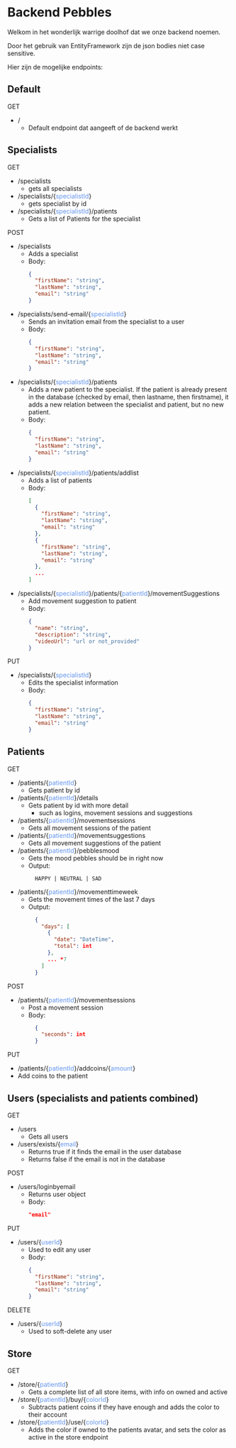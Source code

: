 # Backend Pebbles

Welkom in het wonderlijk warrige doolhof dat we onze backend noemen.

Door het gebruik van EntityFramework zijn de json bodies niet case sensitive.

Hier zijn de mogelijke endpoints:

## Default

GET

- /
  - Default endpoint dat aangeeft of de backend werkt

## Specialists

GET

- /specialists
  - gets all specialists
- /specialists/{<span style="color: cornflowerblue">specialistId</span>}
  - gets specialist by id
- /specialists/{<span style="color: cornflowerblue">specialistId</span>}/patients
  - Gets a list of Patients for the specialist

POST

- /specialists
  - Adds a specialist
  - Body:
    ```json
    {
      "firstName": "string",
      "lastName": "string",
      "email": "string"
    }
    ```
- /specialists/send-email/{<span style="color: cornflowerblue">specialistId</span>}
  - Sends an invitation email from the specialist to a user
  - Body:
    ```json
    {
      "firstName": "string",
      "lastName": "string",
      "email": "string"
    }
    ```
- /specialists/{<span style="color: cornflowerblue">specialistId</span>}/patients
  - Adds a new patient to the specialist. If the patient is already present in the database (checked by email, then lastname, then firstname), it adds a new relation between the specialist and patient, but no new patient.
  - Body:
    ```json
    {
      "firstName": "string",
      "lastName": "string",
      "email": "string"
    }
    ```
- /specialists/{<span style="color: cornflowerblue">specialistId</span>}/patients/addlist
  - Adds a list of patients
  - Body:
    ```json
    [
      {
        "firstName": "string",
        "lastName": "string",
        "email": "string"
      },
      {
        "firstName": "string",
        "lastName": "string",
        "email": "string"
      },
      ...
    ]
    ```
- /specialists/{<span style="color: cornflowerblue">specialistId</span>}/patients/{<span style="color: cornflowerblue">patientId</span>}/movementSuggestions
  - Add movement suggestion to patient
  - Body:
    ```json
    {
      "name": "string",
      "description": "string",
      "videoUrl": "url or not_provided"
    }
    ```

PUT

- /specialists/{<span style="color: cornflowerblue">specialistId</span>}
  - Edits the specialist information
  - Body:
    ```json
    {
      "firstName": "string",
      "lastName": "string",
      "email": "string"
    }
    ```

## Patients

GET

- /patients/{<span style="color: cornflowerblue">patientId</span>}
  - Gets patient by id
- /patients/{<span style="color: cornflowerblue">patientId</span>}/details
  - Gets patient by id with more detail
    - such as logins, movement sessions and suggestions
- /patients/{<span style="color: cornflowerblue">patientId</span>}/movementsessions
  - Gets all movement sessions of the patient
- /patients/{<span style="color: cornflowerblue">patientId</span>}/movementsuggestions
  - Gets all movement suggestions of the patient
- /patients/{<span style="color: cornflowerblue">patientId</span>}/pebblesmood
  - Gets the mood pebbles should be in right now
  - Output:
    ```
      HAPPY | NEUTRAL | SAD
    ```
- /patients/{<span style="color: cornflowerblue">patientId</span>}/movementtimeweek
  - Gets the movement times of the last 7 days
  - Output:
    ```json
      {
        "days": [
          {
            "date": "DateTime",
            "total": int
          },
          ... *7
        ]
      }
    ```

POST

- /patients/{<span style="color: cornflowerblue">patientId</span>}/movementsessions
  - Post a movement session
  - Body:
    ```json
      {
        "seconds": int
      }
    ```

PUT

- /patients/{<span style="color: cornflowerblue">patientId</span>}/addcoins/{<span style="color: cornflowerblue">amount</span>}
- Add coins to the patient

## Users (specialists and patients combined)

GET

- /users
  - Gets all users
- /users/exists/{<span style="color: cornflowerblue">email</span>}
  - Returns true if it finds the email in the user database
  - Returns false if the email is not in the database

POST

- /users/loginbyemail
  - Returns user object
  - Body:
    ```json
    "email"
    ```

PUT

- /users/{<span style="color: cornflowerblue">userId</span>}
  - Used to edit any user
  - Body:
    ```json
    {
      "firstName": "string",
      "lastName": "string",
      "email": "string"
    }
    ```

DELETE

- /users/{<span style="color: cornflowerblue">userId</span>}
  - Used to soft-delete any user

## Store

GET

- /store/{<span style="color: cornflowerblue">patientId</span>}
  - Gets a complete list of all store items, with info on owned and active
- /store/{<span style="color: cornflowerblue">patientId</span>}/buy/{<span style="color: cornflowerblue">colorId</span>}
  - Subtracts patient coins if they have enough and adds the color to their account
- /store/{<span style="color: cornflowerblue">patientId</span>}/use/{<span style="color: cornflowerblue">colorId</span>}
  - Adds the color if owned to the patients avatar, and sets the color as active in the store endpoint
